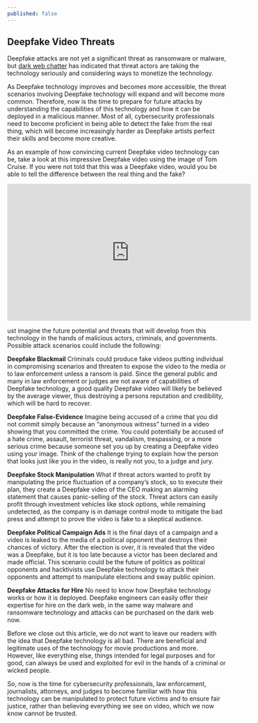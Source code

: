 ```yaml
---
published: false
---
```

## Deepfake Video Threats

Deepfake attacks are not yet a significant threat as ransomware or malware, but [dark web chatter](https://cybermagazine.com/cyber-security/deepfakes-become-growing-trend-2022-says-intsights) has indicated that threat actors are taking the technology seriously and considering ways to monetize the technology. 

As Deepfake technology improves and becomes more accessible, the threat scenarios involving Deepfake technology will expand and will become more common. Therefore, now is the time to prepare for future attacks by understanding the capabilities of this technology and how it can be deployed in a malicious manner. Most of all, cybersecurity professionals need to become proficient in being able to detect the fake from the real thing, which will become increasingly harder as Deepfake artists perfect their skills and become more creative. 

As an example of how convincing current Deepfake video technology can be, take a look at this impressive Deepfake video using the image of Tom Cruise. If you were not told that this was a Deepfake video, would you be able to tell the difference between the real thing and the fake? 

<iframe width="560" height="315" src="https://www.youtube.com/embed/iyiOVUbsPcM" title="YouTube video player" frameborder="0" allow="accelerometer; autoplay; clipboard-write; encrypted-media; gyroscope; picture-in-picture" allowfullscreen></iframe>

ust imagine the future potential and threats that will develop from this technology in the hands of malicious actors, criminals, and governments. Possible attack scenarios could include the following:

 
**Deepfake Blackmail**
Criminals could produce fake videos putting individual in compromising scenarios and threaten to expose the video to the media or to law enforcement unless a ransom is paid. Since the general public and many in law enforcement or judges are not aware of capabilities of Deepfake technology, a good quality Deepfake video will likely be believed by the average viewer, thus destroying a persons reputation and credibility, which will be hard to recover. 

**Deepfake False-Evidence**
Imagine being accused of a crime that you did not commit simply because an “anonymous witness” turned in a video showing that you committed the crime. You could potentially be accused of a hate crime, assault, terrorist threat, vandalism, trespassing, or a more serious crime because someone set you up by creating a Deepfake video using your image. Think of the challenge trying to explain how the person that looks just like you in the video, is really not you, to a judge and jury. 


**Deepfake Stock Manipulation**
What if threat actors wanted to profit by manipulating the price fluctuation of a company’s stock, so to execute their plan, they create a Deepfake video of the CEO making an alarming statement that causes panic-selling of the stock. Threat actors can easily profit through investment vehicles like stock options, while remaining undetected, as the company is in damage control mode to mitigate the bad press and attempt to prove the video is fake to a skeptical audience. 


**Deepfake Political Campaign Ads**
It is the final days of a campaign and a video is leaked to the media of a political opponent that destroys  their chances of victory. After the election is over, it is revealed that the video was a Deepfake, but it is too late because a victor has been declared and made official. This scenario could be the future of politics as political opponents and hacktivists use Deepfake technology to attack their opponents and attempt to manipulate elections and sway public opinion. 

**Deepfake Attacks for Hire**
No need to know how Deepfake technology works or how it is deployed. Deepfake engineers can easily offer their expertise for hire on the dark web, in the same way malware and ransomware technology and attacks can be purchased on the dark web now.  

Before we close out this article, we do not want to leave our readers with the idea that Deepfake technology is all bad. There are beneficial and legitimate uses of the technology for movie productions and more. However, like everything else, things intended for legal purposes and for good, can always be used and exploited for evil in the hands of a criminal or wicked people. 

So, now is the time for cybersecurity professionals, law enforcement, journalists, attorneys, and judges to become familiar with how this technology can be manipulated to protect future victims and to ensure fair justice, rather than believing everything we see on video, which we now know cannot be trusted. 
